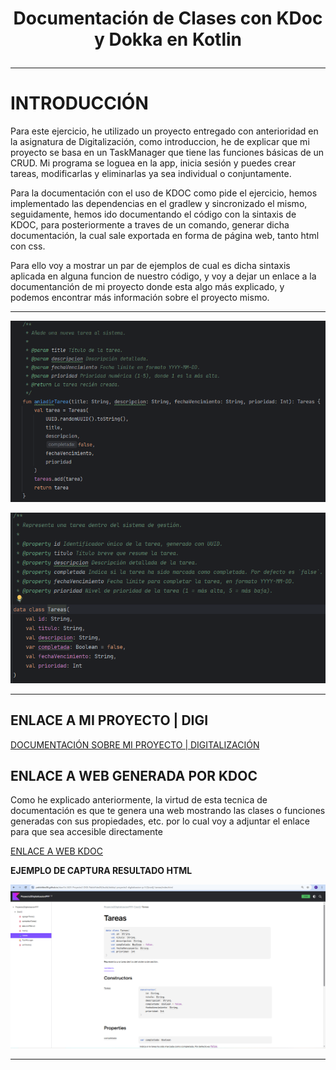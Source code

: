 # <p align="center">Documentación de Clases con KDoc y Dokka en Kotlin</p>

---

# INTRODUCCIÓN

Para este ejercicio, he utilizado un proyecto entregado con anterioridad en la asignatura de Digitalización, como introduccion, he de explicar que mi proyecto se basa en un TaskManager que tiene las funciones básicas de un CRUD. Mi programa se loguea en la app, inicia sesión y puedes crear tareas, modificarlas y eliminarlas ya sea individual o conjuntamente.

Para la documentación con el uso de KDOC como pide el ejercicio, hemos implementado las dependencias en el gradlew y sincronizado el mismo, seguidamente, hemos ido documentando el código con la sintaxis de KDOC, para posteriormente a traves de un comando, generar dicha documentación, la cual sale exportada en forma de página web, tanto html con css.

Para ello voy a mostrar un par de ejemplos de cual es dicha sintaxis aplicada en alguna funcion de nuestro código, y voy a dejar un enlace a la documentanción de mi proyecto donde esta algo más explicado, y podemos encontrar más información sobre el proyecto mismo.

---

![img.png](img.png)

![img_1.png](img_1.png)

---

## ENLACE A MI PROYECTO | DIGI

 [DOCUMENTACIÓN SOBRE MI PROYECTO | DIGITALIZACIÓN](ProyectoDIGI.md)

## ENLACE A WEB GENERADA POR KDOC

Como he explicado anteriormente, la virtud de esta tecnica de documentación es que te genera una web mostrando las clases o funciones generadas con sus propiedades, etc. por lo cual voy a adjuntar el enlace para que sea accesible directamente

[ENLACE A WEB KDOC](build/dokka/index.html)

**EJEMPLO DE CAPTURA RESULTADO HTML**

![img_2.png](img_2.png)

---